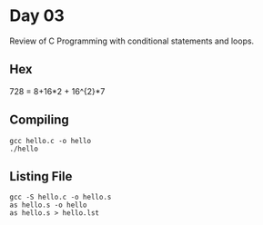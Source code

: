 # Day 03
Review of C Programming with conditional statements and loops.
## Hex
728 = 8+16*2 + 16^{2}*7
## Compiling
```
gcc hello.c -o hello
./hello
```
## Listing File
```
gcc -S hello.c -o hello.s
as hello.s -o hello
as hello.s > hello.lst
```